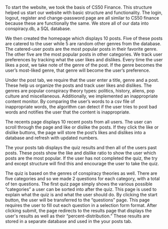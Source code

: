 To start the website, we took the basis of CS50 Finance. This structure helped us start our website with basic structure and functionality. The login, logout, register and change-password page are all similar to CS50 finance because these are functionally the same. We store all of our data into conspiracy.db, a SQL database.

We then created the homepage which displays 10 posts. Five of these posts are catered to the user while 5 are random other genres from the database. The catered-user posts are the most popular posts in their favorite genre. The other five are the most popular posts in other categories. We track user preferences by tracking what the user likes and dislikes. Every time the user likes a post, we take note of the genre of the post. If the genre becomes the user’s most-liked genre, that genre will become the user’s preference.

Under the post tab, we require that the user enter a title, genre and a post. These help us organize the posts and track user likes and dislikes. The genres are popular conspiracy theory types: politics, history, aliens, pop culture and miscellaneous. Additionally, we implemented an inappropriate content monitor. By comparing the user’s words to a csv file of inappropriate words, the algorithm can detect if the user tries to post bad words and notifies the user that the content is inappropriate.

The recents page displays 10 recent posts from all users. The user can scroll through the page and like or dislike the posts. If they click the like or dislike buttons, the page will store the post’s likes and dislikes into a database and refresh with updated numbers.

The your posts tab displays the quiz results and then all of the users past posts. These posts show the like and dislike ratio to show the user which posts are the most popular. If the user has not completed the quiz, the try and except structure will find this and encourage the user to take the quiz.

The quiz is based on the genres of conspiracy theories as well. There are five categories and so we made 2 questions for each category, with a total of ten questions. The first quiz page simply shows the various possible “categories” a user can be sorted into after the quiz. This page is used to explain what the quiz is and what the user should do. By clicking the start button, the user will be transferred to the “questions” page. This page requires the user to fill out each question in a selection form format. After clicking submit, the page redirects to the results page that displays the user's results as well as their “percent-distribution.” These results are stored in a separate database and used in the your posts tab. 
